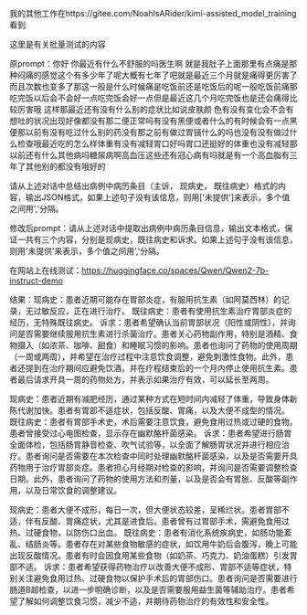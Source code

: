 我的其他工作在https://gitee.com/NoahIsARider/kimi-assisted_model_training看到

这里是有关批量测试的内容

原prompt：你好 你最近有什么不舒服的吗医生啊 就是我肚子上面那里有点痛是那种闷痛的感觉这个有多少年了呢大概有七年了吧就是最近三个月就是痛得更厉害了而且次数也变多了那这一般是什么时候痛是吃饭前还是吃饭后的呢一般吃饭前痛那吃完饭以后会不会好一点吃完饭会好一点但是最近这几个月吃完饭也是还会痛得比较厉害哦 这样那最近还有没有什么别的症状比如说皮肤颜 色有没有变化会不会有想吐的状况出现好像都没有那二便正常吗有没有黑便或者什么的有时候会有一点黑便那以前有没有吃过什么别的药没有那之前有做过胃镜什么的吗也没有没有做过什么检查哦最近吃的怎么样体重有没有减轻胃口好吗胃口还挺好的体重也没有减轻那以前还有什么其他病吗糖尿病啊高血压这些还有冠心病有吗就是有一个高血脂有三年了其他别的都没有哦好的

请从上述对话中总结出病例中病历条目（主诉， 现病史， 既往病史）格式的内容，输出JSON格式，如果上述句子没有该信息，则用['未提供']来表示，多个值之间用','分隔。

修改后prompt：请从上述对话中提取出病例中病历条目信息，输出文本格式，保证一共有三个内容，分别是现病史，既往病史和诉求。如果上述句子没有该信息，则用'未提供'来表示，多个值之间用','分隔。

在网站上在线测试：https://huggingface.co/spaces/Qwen/Qwen2-7b-instruct-demo 

结果：现病史：患者近期可能存在胃部炎症，有服用抗生素（如阿莫西林）的记录，无过敏反应，正在进行治疗。
既往病史：患者有使用抗生素治疗胃部炎症的经历，无特殊既往病史。
诉求：患者希望确认当前胃部状况（阳性或阴性），并询问是否需要继续服用抗生素进行杀菌治疗。患者关心药物副作用，特别是酒精、食物摄入（如浓茶、咖啡、甜食）和睡眠习惯的影响。患者也询问了药物的使用周期（一周或两周），并希望在治疗过程中注意饮食调整，避免刺激性食物。此外，患者还提到在治疗期间应避免饮酒，并在疗程结束后的一个月内停止使用抗生素。患者最后请求开具一周的药物处方，并表示如果治疗有效，可以延长至两周。

现病史：患者近期有减肥经历，通过某种方式在短时间内减轻了体重，导致身体新陈代谢加快。患者有胃部不适症状，包括反酸、胃痛，以及大便不成型的情况。
既往病史：患者有胃部手术史，术后需要注意饮食，避免食用过热或过硬的食物。患者曾接受过心电图检查，显示存在幽默酪杆菌感染。
诉求：患者希望进行肠胃全面体检，包括肠胃静音检查、吹气试验等，以全面了解肠胃状况并进行相应治疗。患者询问是否需要在本次检查中同时处理幽默酪杆菌感染，以及是否需要开具药物用于治疗胃部炎症。患者担心月经期对检查的影响，并询问是否需要调整检查日期。此外，患者询问了药物的使用方法和剂量，以及是否会有胃胀、反酸等副作用，以及日常饮食的调整建议。

现病史：患者大便不成形，每日一次，但大便状态较差，呈稀烂状。患者胃部不适，伴有反酸、胃痛症状，尤其是进食后。患者曾有过胃部手术，需避免食用过热、过硬食物，以防伤口出血。
既往病史：患者有消化系统疾病史，如肠功能紊乱、结肠炎等。患者存在对某些食物敏感的症状，如饮用牛奶后会腹泻，晚上可能出现反酸情况。患者有时会因食用某些食物（如奶茶、巧克力、奶油蛋糕）引发胃部不适。
诉求：患者希望获得药物治疗以改善大便不成形、胃部不适等症状，特别关注避免食用过热、过硬食物以保护手术后的胃部伤口。患者询问是否需要进行肠道B超检查，以进一步明确诊断，以及是否需要服用益生菌等辅助治疗。患者希望了解如何调整饮食习惯，减少不适，并期待药物治疗的有效性和安全性。

